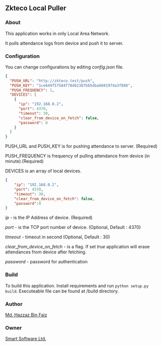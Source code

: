 ## Zkteco Local Puller

### About
This application works in only Local Area Network. 

It pulls attendance logs from device and push it to server.

### Configuration
You can change configurations by editing *config.json* file.
```json
{
  "PUSH_URL": "http://zkteco.test/push",
  "PUSH_KEY": "1ce649f57584f70d62387b65dba6601974a3f888",
  "PUSH_FREQUENCY": 1,
  "DEVICES": [
    {
      "ip": "192.168.0.2",
      "port": 4370,
      "timeout": 30,
      "clear_from_device_on_fetch": false,
      "password": 0
    }
  ]
}
```
PUSH_URL and PUSH_KEY is for pushing attendance to server. (Required)

PUSH_FREQUENCY is frequency of pulling attendance from device (in minute).(Required)

DEVICES is an array of local devices.
```json
{
    "ip": "192.168.0.2",
    "port": 4370,
    "timeout": 30,
    "clear_from_device_on_fetch": false,
    "password":0
}
```
*ip* - is the IP Address of device. (Required)

*port* - is the TCP port number of device. (Optional, Default : 4370)

*timeout* - timeout in second (Optional, Default : 30)

*clear_from_device_on_fetch* - is a flag. If set *true* application will erase attendances from device after fetching.

*password* - password for authentication


### Build
To build this application. Install requirements and run ```python setup.py build```. Executeable file can be found at /build directory.


### Author
[Md. Hazzaz Bin Faiz](https://github.com/HazzazBinFaiz)


### Owner
[Smart Software Ltd.](https://www.smartsoftware.com.bd)
